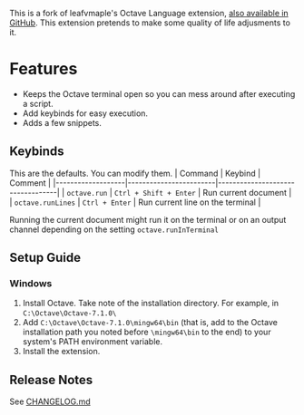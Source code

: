 This is a fork of leafvmaple's Octave Language extension, [also available in GitHub](https://github.com/leafvmaple/vscode-octave).
This extension pretends to make some quality of life adjusments to it.

# Features

- Keeps the Octave terminal open so you can mess around after executing a script. 
- Add keybinds for easy execution.
- Adds a few snippets.

## Keybinds
This are the defaults. You can modify them.
| Command           | Keybind                | Comment                          |
|-------------------|------------------------|----------------------------------|
| `octave.run`      | `Ctrl + Shift + Enter` | Run current document             |
| `octave.runLines` | `Ctrl + Enter`         | Run current line on the terminal |

Running the current document might run it on the terminal or on an output channel depending on the setting `octave.runInTerminal`

## Setup Guide

### Windows

1. Install Octave. Take note of the installation directory. For example, in `C:\Octave\Octave-7.1.0\`
2. Add `C:\Octave\Octave-7.1.0\mingw64\bin` (that is, add to the Octave installation path you noted before `\mingw64\bin` to the end) to your system's PATH environment variable.
3. Install the extension.


## Release Notes
 See [CHANGELOG.md](https://github.com/LucasFA/vscode-octave/blob/master/CHANGELOG.md)
